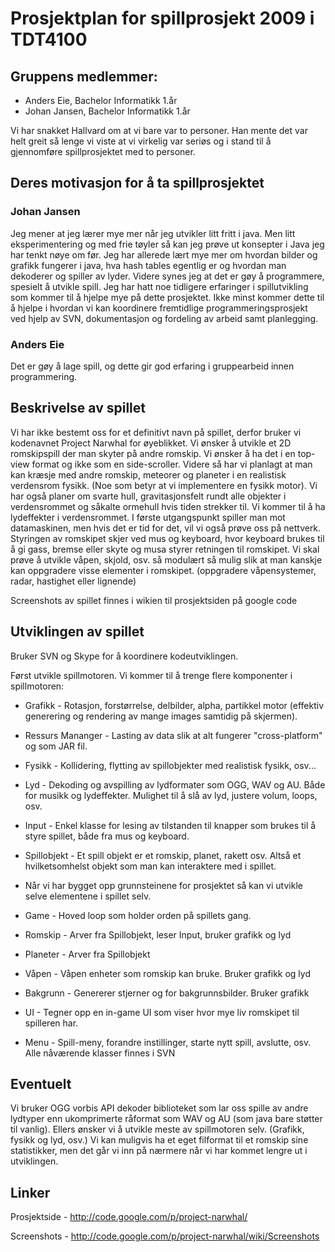 # Prosjektplan for spillprosjekt 2009 i TDT4100 #

## Gruppens medlemmer: ##

  * Anders Eie, Bachelor Informatikk 1.år
  * Johan Jansen, Bachelor Informatikk 1.år

Vi har snakket Hallvard om at vi bare var to personer. Han mente det var helt greit så lenge vi viste at vi virkelig var seriøs og i stand til å gjennomføre spillprosjektet med to personer.

## Deres motivasjon for å ta spillprosjektet ##

### Johan Jansen ###
Jeg mener at jeg lærer mye mer når jeg utvikler litt fritt i java. Men litt eksperimentering og med frie tøyler så kan jeg prøve ut konsepter i Java jeg har tenkt nøye om før. Jeg har allerede lært mye mer om hvordan bilder og grafikk fungerer i java, hva hash tables egentlig er og hvordan man dekoderer og spiller av lyder. Videre synes jeg at det er gøy å programmere, spesielt å utvikle spill. Jeg har hatt noe tidligere erfaringer i spillutvikling som kommer til å hjelpe mye på dette prosjektet. Ikke minst kommer dette til å hjelpe i hvordan vi kan koordinere fremtidlige programmeringsprosjekt ved hjelp av SVN, dokumentasjon og fordeling av arbeid samt planlegging.

### Anders Eie ###
Det er gøy å lage spill, og dette gir god erfaring i gruppearbeid innen programmering.

## Beskrivelse av spillet ##
Vi har ikke bestemt oss for et definitivt navn på spillet, derfor bruker vi kodenavnet Project Narwhal for øyeblikket. Vi ønsker å utvikle et 2D romskipspill der man skyter på andre romskip. Vi ønsker å ha det i en top-view format og ikke som en side-scroller. Videre så har vi planlagt at man kan kræsje med andre romskip, meteorer og planeter i en realistisk verdensrom fysikk. (Noe som betyr at vi implementere en fysikk motor). Vi har også planer om svarte hull, gravitasjonsfelt rundt alle objekter i verdensrommet og såkalte ormehull hvis tiden strekker til. Vi kommer til å ha lydeffekter i verdensrommet. I første utgangspunkt spiller man mot datamaskinen, men hvis det er tid for det, vil vi også prøve oss på nettverk. Styringen av romskipet skjer ved mus og keyboard, hvor keyboard brukes til å gi gass, bremse eller skyte og musa styrer retningen til romskipet. Vi skal prøve å utvikle våpen, skjold, osv. så modulært så mulig slik at man kanskje kan oppgradere visse elementer i romskipet. (oppgradere våpensystemer, radar, hastighet eller lignende)

Screenshots av spillet finnes i wikien til prosjektsiden på google code

## Utviklingen av spillet ##

Bruker SVN og Skype for å koordinere kodeutviklingen.

Først utvikle spillmotoren. Vi kommer til å trenge flere komponenter i spillmotoren:

  * Grafikk - Rotasjon, forstørrelse, delbilder, alpha, partikkel motor (effektiv generering og rendering av mange images samtidig på skjermen).
  * Ressurs Mananger - Lasting av data slik at alt fungerer "cross-platform" og som JAR fil.
  * Fysikk - Kollidering, flytting av spillobjekter med realistisk fysikk, osv...
  * Lyd - Dekoding og avspilling av lydformater som OGG, WAV og AU. Både for musikk og lydeffekter. Mulighet til å slå av lyd, justere volum, loops, osv.
  * Input - Enkel klasse for lesing av tilstanden til knapper som brukes til å styre spillet, både fra mus og keyboard.
  * Spillobjekt - Et spill objekt er et romskip, planet, rakett osv. Altså et hvilketsomhelst objekt som man kan interaktere med i spillet.
  * Når vi har bygget opp grunnsteinene for prosjektet så kan vi utvikle selve elementene i spillet selv.

  * Game - Hoved loop som holder orden på spillets gang.
  * Romskip - Arver fra Spillobjekt, leser Input, bruker grafikk og lyd
  * Planeter - Arver fra Spillobjekt
  * Våpen - Våpen enheter som romskip kan bruke. Bruker grafikk og lyd
  * Bakgrunn - Genererer stjerner og for bakgrunnsbilder. Bruker grafikk
  * UI - Tegner opp en in-game UI som viser hvor mye liv romskipet til spilleren har.
  * Menu - Spill-meny, forandre instillinger, starte nytt spill, avslutte, osv.
Alle nåværende klasser finnes i SVN

## Eventuelt ##

Vi bruker OGG vorbis API dekoder biblioteket som lar oss spille av andre lydtyper enn ukomprimerte råformat som WAV og AU (som java bare støtter til vanlig). Ellers ønsker vi å utvikle meste av spillmotoren selv. (Grafikk, fysikk og lyd, osv.) Vi kan muligvis ha et eget filformat til et romskip sine statistikker, men det går vi inn på nærmere når vi har kommet lengre ut i utviklingen.

## Linker ##

Prosjektside - http://code.google.com/p/project-narwhal/

Screenshots - http://code.google.com/p/project-narwhal/wiki/Screenshots